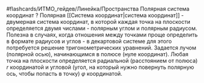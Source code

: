 #flashcards/ИТМО_гейдев/Линейка/Пространства
Полярная система координат
?
Полярная [[Система координат|система координат]] - двумерная система координат, в которой каждая точка на плоскости определяется двумя числами - полярным углом и полярным радиусом.
Полезна в случаях, когда отношения между точками проще определить в формате радиусов и углов - в декартовой системе для этого потребуется решение тригонометрических уравнений.
Задается лучом (полярной осью), начинающимся в полюсе (нуле координат).
Любая точка на плоскости определяется радиальной (расстоянием от полюса) $r$ координатой и угловой (угол, на который нужно повернуть полярную ось, чтобы попасть в точку) $\varphi$ координатой.
